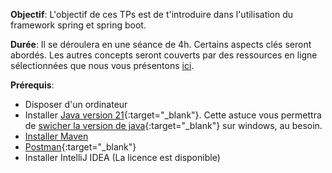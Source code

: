
**Objectif**: L'objectif de ces TPs est de t'introduire dans l'utilisation du framework spring et spring boot.

**Durée**: Il se déroulera en une séance de 4h. Certains aspects clés seront abordés. Les autres concepts seront couverts par des ressources en ligne sélectionnées que nous vous présentons [ici](../../frameworks/spring/index.md).

**Prérequis**:

- Disposer d'un ordinateur
- Installer [Java version 21](https://www.oracle.com/java/technologies/downloads/#jdk21-windows){:target="_blank"}. Cette astuce vous permettra de [swicher la version de java](https://www.happycoders.eu/java/how-to-switch-multiple-java-versions-windows/){:target="_blank"} sur windows, au besoin.
- [Installer Maven](../../frameworks/spring/serveurs_tools.md#maven)
- [Postman](https://www.postman.com/downloads/){:target="_blank"}
- Installer IntelliJ IDEA (La licence est disponible)


